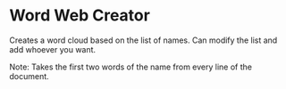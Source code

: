 # Word Web Creator

Creates a word cloud based on the list of names. Can modify the list and add whoever you want. 

Note: Takes the first two words of the name from every line of the document.